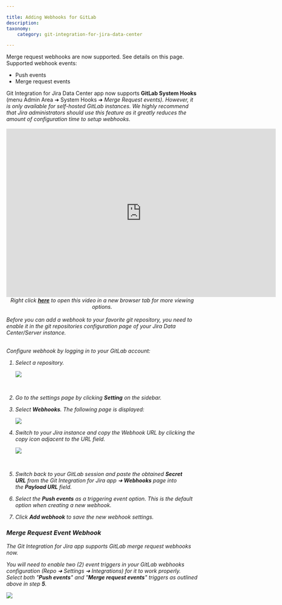 ```yaml
---

title: Adding Webhooks for GitLab
description:
taxonomy:
    category: git-integration-for-jira-data-center

---
```


<div class="bbb-callout bbb--info">
    <div class="irow">
    <div class="ilogobox">
        <span class="logoimg"></span>
    </div>
    <div class="imsgbox">
        Merge request webhooks are now supported. See details on this page.
        <div class='nextpara'>Supported webhook events:</div>
        <ul>
            <li>Push events</lI>
            <li>Merge request events</lI>
        </ul>
    </div>
    </div>
</div>

<div class="bbb-callout bbb--note">
    <div class="irow">
    <div class="ilogobox">
        <span class="logoimg"></span>
    </div>
    <div class="imsgbox">
        Git Integration for Jira Data Center app now supports <b>GitLab System Hooks</b> (menu Admin Area ➜ System Hooks ➜ <i>Merge Request events</li>). However, it is only available for self-hosted GitLab instances. We highly recommend that Jira administrators should use this feature as it greatly reduces the amount of configuration time to setup webhooks.
    </div>
    </div>
</div>
<br>

<div class='embed-container embed-container--16-10'>
    <iframe width='709' height='443' src='https://fast.wistia.com/embed/iframe/try008fv53?videoFoam=true' frameborder='0' allowfullscreen ></iframe>
</div>

<div align='center'>
    <i>Right click <a href='https://bigbrassband.wistia.com/medias/try008fv53'><b>here</b></a> to open this video in a new browser tab for more viewing options.</i>
</div>
<br>

<div class="bbb-callout bbb--error">
    <div class="irow">
    <div class="ilogobox">
        <span class="logoimg"></span>
    </div>
    <div class="imsgbox">
        Before you can add a webhook to your favorite git repository, you need to enable it in the git repositories configuration page of your Jira Data Center/Server instance.
    </div>
    </div>
</div>
<br>

Configure webhook by logging in to your GitLab account:

1.  Select a repository.

    ![](https://bigbrassband.atlassian.net/wiki/download/attachments/171213219/web-hooks-gitlab-settings.png?version=1&modificationDate=1583387986115&cacheVersion=1&api=v2)

<br>

2.  Go to the settings page by clicking **Setting** on the sidebar.

3.  Select **Webhooks**. The following page is displayed:

    ![](https://bigbrassband.com/docimgs/web-hooks-gitlab-settings-add.png)

4.  Switch to your Jira instance and copy the Webhook URL by clicking the copy icon adjacent to the URL field.

    ![](https://bigbrassband.atlassian.net/wiki/download/attachments/171213219/jira-server-git-webhooks-loc-pointer.png?version=1&modificationDate=1589617459140&cacheVersion=1&api=v2)

<br>

5.  Switch back to your GitLab session and paste the obtained **_Secret URL_** from the _Git Integration for Jira_ app ➜ **Webhooks** page into the **_Payload URL_** field.

6.  Select the _**Push events**_ as a triggering event option. This is the default option when creating a new webhook.

7.  Click **Add webhook** to save the new webhook settings.

### **Merge Request Event Webhook**

The Git Integration for Jira app supports GitLab merge request webhooks now.

You will need to enable two (2) event triggers in your GitLab webhooks configuration _(Repo ➜ Settings ➜ Integrations)_ for it to work properly. Select both "**Push events**" and "**Merge request events**" triggers as outlined above in step **5**.

![](https://bigbrassband.atlassian.net/wiki/download/attachments/171213219/gitlab-merge-request-event-trigger-webhook.png?version=1&modificationDate=1578535252769&cacheVersion=1&api=v2)

